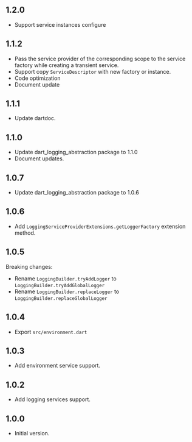 ## 1.2.0

- Support service instances configure

## 1.1.2

- Pass the service provider of the corresponding scope to the service factory while creating a
  transient service.
- Support copy `ServiceDescriptor` with new factory or instance.
- Code optimization
- Document update

## 1.1.1

- Update dartdoc.

## 1.1.0

- Update dart_logging_abstraction package to 1.1.0
- Document updates.

## 1.0.7

- Update dart_logging_abstraction package to 1.0.6

## 1.0.6

- Add `LoggingServiceProviderExtensions.getLoggerFactory` extension method.

## 1.0.5

Breaking changes:

- Rename `LoggingBuilder.tryAddLogger` to `LoggingBuilder.tryAddGlobalLogger`
- Rename `LoggingBuilder.replaceLogger` to `LoggingBuilder.replaceGlobalLogger`

## 1.0.4

- Export `src/environment.dart`

## 1.0.3

- Add environment service support.

## 1.0.2

- Add logging services support.

## 1.0.0

- Initial version.
